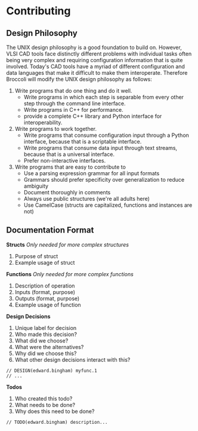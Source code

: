 # Contributing

## Design Philosophy

The UNIX design philosophy is a good foundation to build on. However, VLSI CAD tools face distinctly different problems with individual tasks often being very complex and requiring configuration information that is quite involved. Today's CAD tools have a myriad of different configuration and data languages that make it difficult to make them interoperate. Therefore Broccoli will modify the UNIX design philosophy as follows:

1. Write programs that do one thing and do it well.
    * Write programs in which each step is separable from every other step through the command line interface.
    * Write programs in C++ for performance.
    * provide a complete C++ library and Python interface for interoperability.
2. Write programs to work together.
    * Write programs that consume configuration input through a Python interface, because that is a scriptable interface.
    * Write programs that consume data input through text streams, because that is a universal interface.
    * Prefer non-interactive interfaces.
3. Write programs that are easy to contribute to
    * Use a parsing expression grammar for all input formats
    * Grammars should prefer specificity over generalization to reduce ambiguity
    * Document thoroughly in comments
    * Always use public structures (we're all adults here)
    * Use CamelCase (structs are capitalized, functions and instances are not)

## Documentation Format

**Structs**
*Only needed for more complex structures*
1. Purpose of struct
2. Example usage of struct

**Functions**
*Only needed for more complex functions*
1. Description of operation
2. Inputs (format, purpose)
3. Outputs (format, purpose)
4. Example usage of function

**Design Decisions**
1. Unique label for decision
2. Who made this decision?
3. What did we choose?
4. What were the alternatives?
5. Why did we choose this?
6. What other design decisions interact with this?

```
// DESIGN(edward.bingham) myfunc.1
// ...
```

**Todos**
1. Who created this todo?
2. What needs to be done?
3. Why does this need to be done?

```
// TODO(edward.bingham) description...
```

